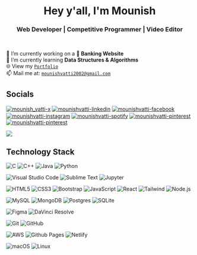 
<h1 align="center">Hey y'all, I'm Mounish</h1>
<h3 align="center">Web Developer  |  Competitive Programmer  |  Video Editor </h3>
<br>

🔭 I’m currently working on a **🏦 Banking Website**<br>
🌱 I’m currently learning **Data Structures & Algorithms**<br>
🌐 View my [`Portfolio`](https://mounishvatti.netlify.app/)<br>
📫 Mail me at: [`mounishvatti2002@gmail.com`](mailto:mounishvatti2002@gmail.com)

<h2 align="left">Socials</h2>
<p align="left">  
  <a href="https://twitter.com/mounish_vatti" target="blank"><img align="center" src="https://img.shields.io/badge/Twitter-1D9BF0.svg?style=for-the-badge&logo=Twitter&logoColor=white" alt="mounish_vatti-x"/></a>
  <a href="https://linkedin.com/in/mounish-vatti" target="blank"><img align="center" src="https://img.shields.io/badge/LinkedIn-0A66C2.svg?style=for-the-badge&logo=LinkedIn&logoColor=white" alt="mounishvatti-linkedin"/></a>
  <a href="https://fb.com/mounishvatti" target="blank"><img align="center" src="https://img.shields.io/badge/Facebook-0866FF.svg?style=for-the-badge&logo=Facebook&logoColor=white" alt="mounishvatti-facebook"/></a>
  <a href="https://instagram.com/mounishvatti" target="blank"><img align="center" src="https://img.shields.io/badge/Instagram-E4405F.svg?style=for-the-badge&logo=Instagram&logoColor=white" alt="mounishvatti-instagram"/></a>
   <a href="https://open.spotify.com/user/31uh3iakw6f22gizodj7rp2w5wum?si=51f19191fcfd455c" target="blank"><img align="center" src="https://img.shields.io/badge/Spotify-1DB954.svg?style=for-the-badge&logo=Spotify&logoColor=white" alt="mounishvatti-spotify"/></a>
  <a href="https://pin.it/kzsFeU0ir" target="blank"><img align="center" src="https://img.shields.io/badge/Pinterest-BD081C.svg?style=for-the-badge&logo=Pinterest&logoColor=white" alt="mounishvatti-pinterest"/></a>
  <a href="https://leetcode.com/mounishvatti/" target="blank"><img align="center" src="https://img.shields.io/badge/LeetCode-FFA116.svg?style=for-the-badge&logo=LeetCode&logoColor=white" alt="mounishvatti-pinterest"/></a>
  
  ![](https://dcbadge.vercel.app/api/shield/767721020588556319)
</p>

<h2 align="left">Technology Stack</h2>

![C](https://img.shields.io/badge/C-A8B9CC.svg?style=for-the-badge&logo=C&logoColor=black) ![C++](https://img.shields.io/badge/C++-00599C.svg?style=for-the-badge&logo=C++&logoColor=white) ![Java](https://img.shields.io/badge/java-%23ED8B00.svg?style=for-the-badge&logo=openjdk&logoColor=white) ![Python](https://img.shields.io/badge/Python-3776AB.svg?style=for-the-badge&logo=Python&logoColor=white) 

![Visual Studio Code](https://img.shields.io/badge/Visual%20Studio%20Code-0078d7.svg?style=for-the-badge&logo=visual-studio-code&logoColor=white) ![Sublime Text](https://img.shields.io/badge/sublime_text-%23575757.svg?style=for-the-badge&logo=sublime-text&logoColor=important)  ![Jupyter](https://img.shields.io/badge/Jupyter-F37626.svg?style=for-the-badge&logo=Jupyter&logoColor=white)

![HTML5](https://img.shields.io/badge/HTML5-E34F26.svg?style=for-the-badge&logo=HTML5&logoColor=white) ![CSS3](https://img.shields.io/badge/CSS3-1572B6.svg?style=for-the-badge&logo=CSS3&logoColor=white) ![Bootstrap](https://img.shields.io/badge/Bootstrap-7952B3.svg?style=for-the-badge&logo=Bootstrap&logoColor=white) ![JavaScript](https://img.shields.io/badge/JavaScript-F7DF1E.svg?style=for-the-badge&logo=JavaScript&logoColor=black) ![React](https://img.shields.io/badge/React-61DAFB.svg?style=for-the-badge&logo=React&logoColor=black) ![Tailwind](https://img.shields.io/badge/Tailwind%20CSS-06B6D4.svg?style=for-the-badge&logo=Tailwind-CSS&logoColor=white) ![Node.js ](https://img.shields.io/badge/node.js-6DA55F?logo=node.js&logoColor=white&style=for-the-badge) 

![MySQL](https://img.shields.io/badge/MySQL-4479A1.svg?style=for-the-badge&logo=MySQL&logoColor=white) ![MongoDB](https://img.shields.io/badge/MongoDB-%234ea94b.svg?style=for-the-badge&logo=mongodb&logoColor=white) ![Postgres](https://img.shields.io/badge/postgres-%23316192.svg?style=for-the-badge&logo=postgresql&logoColor=white) ![SQLite](https://img.shields.io/badge/sqlite-%2307405e.svg?style=for-the-badge&logo=sqlite&logoColor=white) 

![Figma](https://img.shields.io/badge/Figma-F24E1E.svg?style=for-the-badge&logo=Figma&logoColor=white) ![DaVinci Resolve](https://img.shields.io/badge/DaVinci%20Resolve-233A51.svg?style=for-the-badge&logo=DaVinci-Resolve&logoColor=white) 

![Git](https://img.shields.io/badge/Git-F05032.svg?style=for-the-badge&logo=Git&logoColor=white) ![GitHub](https://img.shields.io/badge/GitHub-181717.svg?style=for-the-badge&logo=GitHub&logoColor=white)

![AWS](https://img.shields.io/badge/AWS-%23FF9900.svg?style=for-the-badge&logo=amazon-aws&logoColor=white) ![Github Pages](https://img.shields.io/badge/GitHub%20Pages-222222.svg?style=for-the-badge&logo=GitHub-Pages&logoColor=white) ![Netlify](https://img.shields.io/badge/Netlify-00C7B7.svg?style=for-the-badge&logo=Netlify&logoColor=white) 

![macOS](https://img.shields.io/badge/macOS-000000.svg?style=for-the-badge&logo=macOS&logoColor=white) ![Linux](https://img.shields.io/badge/Linux-FCC624.svg?style=for-the-badge&logo=Linux&logoColor=black) 

